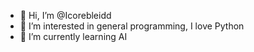 - 👋 Hi, I’m @Icorebleidd
- 👀 I’m interested in general programming, I love Python
- 🌱 I’m currently learning AI
